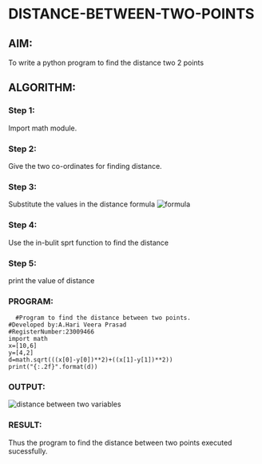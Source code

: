 # DISTANCE-BETWEEN-TWO-POINTS

## AIM:
To write a python program to find the distance two 2 points
## ALGORITHM:
### Step 1:
Import math module.
### Step 2:
Give the two co-ordinates for finding distance.
### Step 3: 
Substitute the values in the distance formula  ![formula](/formula.JPG)
### Step 4:
Use the  in-bulit sprt function to find the distance
### Step 5: 
print the value of distance
### PROGRAM:
```
  #Program to find the distance between two points.
#Developed by:A.Hari Veera Prasad 
#RegisterNumber:23009466
import math
x=[10,6]
y=[4,2]
d=math.sqrt(((x[0]-y[0])**2)+((x[1]-y[1])**2))
print("{:.2f}".format(d))
```
### OUTPUT:
![distance between two variables](https://github.com/Hariveeraprasad-2006/DISTANCE-BETWEEN-TWO-POINTS/assets/145049988/1b89de28-67ad-49b3-85ce-6138863a3abf)

### RESULT:
Thus the program to find the distance between two points executed sucessfully.
